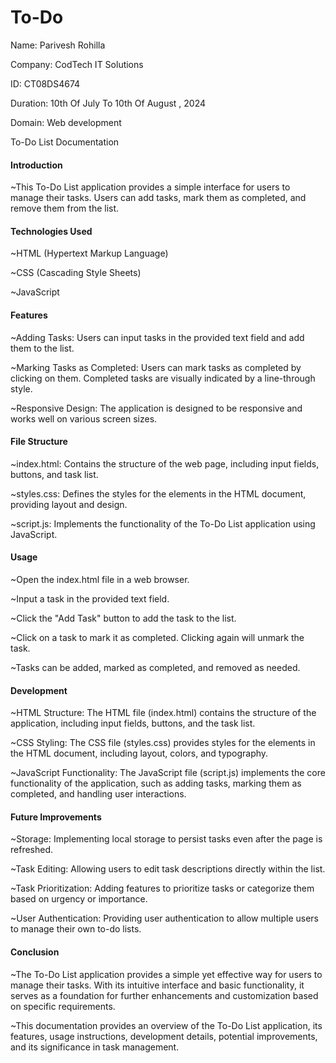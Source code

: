 <h1><b>To-Do</h1></b>

Name: Parivesh Rohilla

Company: CodTech IT Solutions

ID: CT08DS4674

Duration: 10th Of July To 10th Of August ,  2024

Domain: Web development

To-Do List Documentation


<h4><b>Introduction</h4></b>

~This To-Do List application provides a simple interface for users to manage their tasks. Users can add tasks, mark them as completed, and remove them from the list.


<h4>Technologies Used</h4>

~HTML (Hypertext Markup Language)

~CSS (Cascading Style Sheets)

~JavaScript


<h4><b>Features</h4></b>

~Adding Tasks: Users can input tasks in the provided text field and add them to the list.

~Marking Tasks as Completed: Users can mark tasks as completed by clicking on them. Completed tasks are visually indicated by a line-through style.

~Responsive Design: The application is designed to be responsive and works well on various screen sizes.



<h4><b>File Structure</h4></b>

~index.html: Contains the structure of the web page, including input fields, buttons, and task list.

~styles.css: Defines the styles for the elements in the HTML document, providing layout and design.

~script.js: Implements the functionality of the To-Do List application using JavaScript.


<h4><b>Usage</h4></b>

~Open the index.html file in a web browser.

~Input a task in the provided text field.

~Click the "Add Task" button to add the task to the list.

~Click on a task to mark it as completed. Clicking again will unmark the task.

~Tasks can be added, marked as completed, and removed as needed.



<h4><b>Development</h4></b>

~HTML Structure: The HTML file (index.html) contains the structure of the application, including input fields, buttons, and the task list.

~CSS Styling: The CSS file (styles.css) provides styles for the elements in the HTML document, including layout, colors, and typography.

~JavaScript Functionality: The JavaScript file (script.js) implements the core functionality of the application, such as adding tasks, marking them as completed, and handling user interactions.


<h4><b>Future Improvements</h4></b>

~Storage: Implementing local storage to persist tasks even after the page is refreshed.

~Task Editing: Allowing users to edit task descriptions directly within the list.

~Task Prioritization: Adding features to prioritize tasks or categorize them based on urgency or importance.

~User Authentication: Providing user authentication to allow multiple users to manage their own to-do lists.



<h4><b>Conclusion</h4></b>

~The To-Do List application provides a simple yet effective way for users to manage their tasks. With its intuitive interface and basic functionality, it serves as a foundation for further enhancements and customization based on specific requirements.

~This documentation provides an overview of the To-Do List application, its features, usage instructions, development details, potential improvements, and its significance in task management.
